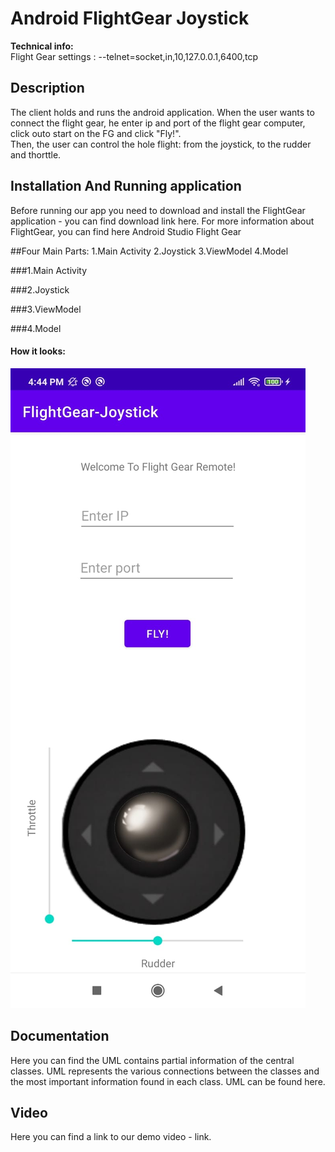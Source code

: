 # Android FlightGear Joystick

**Technical info:**  
Flight Gear settings : --telnet=socket,in,10,127.0.0.1,6400,tcp 

## Description
The client holds and runs the android application. When the user wants to connect the flight gear, he enter ip and port of the flight gear computer, click outo start on the FG and click "Fly!".  
Then, the user can control the hole flight: from the joystick, to the rudder and thorttle.


## Installation And Running application
Before running our app you need to download and install the FlightGear application - you can find download link here.
For more information about FlightGear, you can find here
Android Studio
Flight Gear

##Four Main Parts:
1.Main Activity
2.Joystick
3.ViewModel
4.Model

###1.Main Activity

###2.Joystick

###3.ViewModel

###4.Model




#### How it looks:
![image](https://github.com/ArielDrellich/Android-FlightGear-Joystick/blob/master/Images/1.jpeg)

## Documentation
Here you can find the UML contains partial information of the central classes. UML represents the various connections between the classes and the most important information found in each class. UML can be found here.

## Video
Here you can find a link to our demo video - link.
